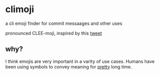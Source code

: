 # climoji

a cli emoji finder for commit messaages and other uses


pronounced CLEE-moji, inspired by this [tweet](https://twitter.com/dabit3/status/1114338923734421504)

## why?

I think emojis are very important in a varity of use cases. Humans have been using symbols to convey meaning for [pretty](http://humanorigins.si.edu/human-characteristics/language-symbols) long time.
